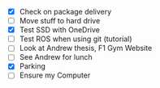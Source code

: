 - [x] Check on package delivery
- [ ] Move stuff to hard drive
- [x] Test SSD with OneDrive
- [ ] Test ROS when using git (tutorial)
- [ ] Look at Andrew thesis, F1 Gym Website
- [ ] See Andrew for lunch
- [x] Parking
- [ ] Ensure my Computer